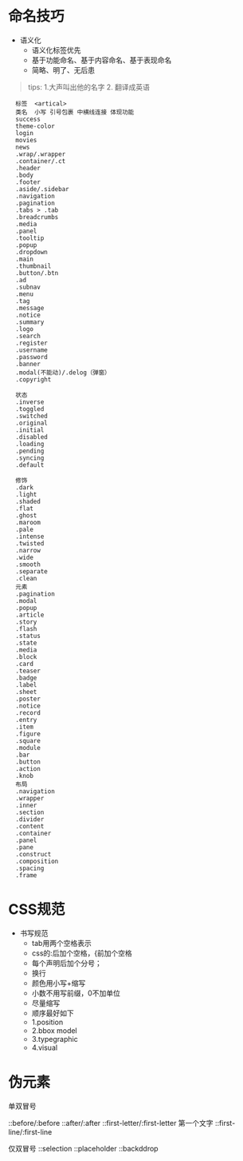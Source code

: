 # 命名技巧
  - 语义化
    - 语义化标签优先
    - 基于功能命名、基于内容命名、基于表现命名
    - 简略、明了、无后患


>tips: 
>1.大声叫出他的名字 
>2. 翻译成英语
  
```
  标签  <artical>
  类名  小写 引号包裹 中横线连接 体现功能 
  success
  theme-color
  login
  movies
  news
  .wrap/.wrapper
  .container/.ct
  .header
  .body
  .footer
  .aside/.sidebar
  .navigation
  .pagination
  .tabs > .tab
  .breadcrumbs
  .media
  .panel
  .tooltip
  .popup
  .dropdown
  .main
  .thumbnail
  .button/.btn
  .ad
  .subnav
  .menu
  .tag
  .message
  .notice
  .summary
  .logo
  .search
  .register
  .username
  .password
  .banner
  .modal(不能动)/.delog（弹窗）
  .copyright

  状态
  .inverse
  .toggled
  .switched
  .original
  .initial
  .disabled
  .loading
  .pending
  .syncing
  .default

  修饰
  .dark
  .light
  .shaded
  .flat
  .ghost
  .maroom
  .pale
  .intense
  .twisted
  .narrow
  .wide
  .smooth
  .separate
  .clean
  元素
  .pagination
  .modal
  .popup
  .article
  .story
  .flash
  .status
  .state
  .media
  .block
  .card
  .teaser
  .badge
  .label
  .sheet
  .poster
  .notice
  .record
  .entry
  .item
  .figure
  .square
  .module
  .bar
  .button
  .action
  .knob
  布局
  .navigation
  .wrapper
  .inner
  .section
  .divider
  .content
  .container
  .panel
  .pane
  .construct
  .composition
  .spacing
  .frame
```


# CSS规范

  - 书写规范
    - tab用两个空格表示
    - css的:后加个空格，{前加个空格
    - 每个声明后加个分号；
    - 换行
    - 颜色用小写+缩写
    - 小数不用写前缀，0不加单位
    - 尽量缩写
    - 顺序最好如下
    - 1.position
    - 2.bbox model
    - 3.typegraphic
    - 4.visual


# 伪元素

  单双冒号

  ::before/:before
  ::after/:after
  ::first-letter/:first-letter  第一个文字
  ::first-line/:first-line

  仅双冒号
  ::selection
  ::placeholder
  ::backddrop